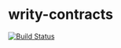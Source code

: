 # writy-contracts
[![Build Status](https://travis-ci.com/aliciawyy/writy-sol.svg?branch=dev)](https://travis-ci.com/aliciawyy/writy-sol)